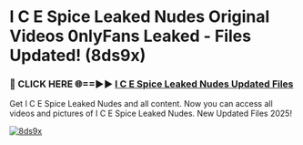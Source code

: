 # I C E Spice Leaked Nudes Original Videos 0nlyFans Leaked - Files Updated! (8ds9x)

<h3>🔴 CLICK HERE 🌐==►► <a href="https://tinyurl.com/yrmya6cz" rel="nofollow">I C E Spice Leaked Nudes Updated Files</a></h3>

Get I C E Spice Leaked Nudes and all content. Now you can access all videos and pictures of I C E Spice Leaked Nudes. New Updated Files 2025!

[![8ds9x](https://i.imgur.com/FMdXYCs.gif)](https://tinyurl.com/yrmya6cz)
